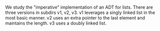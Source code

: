 We study the "imperative" implementation of an ADT for lists.
There are three versions in subdirs v1, v2, v3.
v1 leverages a singly linked list in the most basic manner.
v2 uses an extra pointer to the last element and maintains the length.
v3 uses a doubly linked list.
